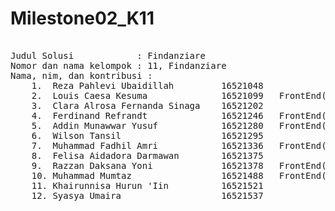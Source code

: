 # Milestone02_K11
<pre>

Judul Solusi            : Findanziare
Nomor dan nama kelompok : 11, Findanziare 
Nama, nim, dan kontribusi : 
    1.  Reza Pahlevi Ubaidillah         16521048             
    2.  Louis Caesa Kesuma              16521099   FrontEnd(Login, Register, masukan, masukan terkirim, konfirmasi pembayaran)         
    3.  Clara Alrosa Fernanda Sinaga    16521202             
    4.  Ferdinand Refrandt              16521246   FrontEnd(settings)
    5.  Addin Munawwar Yusuf            16521280   FrontEnd(feed, search)            
    6.  Wilson Tansil                   16521295               
    7.  Muhammad Fadhil Amri            16521336   FrontEnd(About Us)              
    8.  Felisa Aidadora Darmawan        16521375               
    9.  Razzan Daksana Yoni             16521378   FrontEnd(post_project,project_detail,home)
    10. Muhammad Mumtaz                 16521488   FrontEnd(Profile)
    11. Khairunnisa Hurun 'Iin          16521521               
    12. Syasya Umaira                   16521537                  
</pre>
